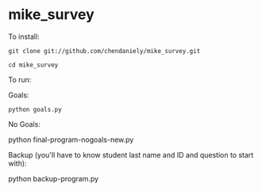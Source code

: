 mike_survey
===========
To install:

`git clone git://github.com/chendaniely/mike_survey.git`

`cd mike_survey`

To run:

Goals:

`python goals.py`

No Goals:

python final-program-nogoals-new.py

Backup (you'll have to know student last name and ID and question to start with):

python backup-program.py
